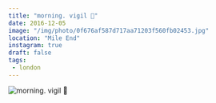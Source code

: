 ```yaml
---
title: "morning. vigil 🔔"
date: 2016-12-05
image: "/img/photo/0f676af587d717aa71203f560fb02453.jpg"
location: "Mile End"
instagram: true
draft: false
tags:
 - london
---
```


![morning. vigil 🔔](/img/photo/0f676af587d717aa71203f560fb02453.jpg)
